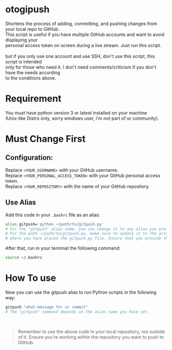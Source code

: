 # otogipush
Shortens the process of adding, committing, and pushing changes from your local repo to GitHub.<br>
This script is useful if you have multiple GitHub accounts and want to avoid displaying your<br>
personal access token on screen during a live stream. Just run this script.<br>
<br>
but if you only use one account and use SSH, don't use this script, this script is intended<br>
only for those who need it. I don't need comments/criticism if you don't have the needs according<br>
to the conditions above.

# Requirement
You must have python version 3 or latest installed on your machine<br>
(Unix-like Distro only, sorry windows user, i'm not part of ur community).

# Must Change First
## Configuration:

Replace `<YOUR_USERNAME>` with your GitHub username.<br>
Replace `<YOUR_PERSONAL_ACCESS_TOKEN>` with your GitHub personal access token.<br>
Replace `<YOUR_REPOSITORY>` with the name of your GitHub repository.<br>

## Use Alias
Add this code in your `.bashrc` file as an alias:

```bash
alias gitpush='python ~/path/to/gitpush.py'
# For the "gitpush" alias name, you can change it to any alias you prefer.
# For the path ~/path/to/gitpush.py, make sure to update it to the actual location
# where you have placed the gitpush.py file. Ensure that you provide the correct path.
```
After that, run in your terminal the following command:

```bash
source ~/.bashrc
```

# How To use
Now you can use the gitpush alias to run Python scripts in the following way:

```bash
gitpush "what-message for ur commit"
# The "gitpush" command depends on the alias name you have set.
```
<br>

> Remember to use the above code in your local repository, not outside of it. Ensure you're
> working within the repository you want to push to GitHub.
